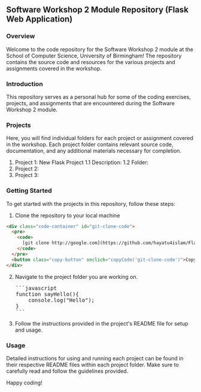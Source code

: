 ## Software Workshop 2 Module Repository (Flask Web Application)

### Overview
Welcome to the code repository for the Software Workshop 2 module at the School of Computer Science, University of Birmingham! The repository contains the source code and resources for the various projects and assignments covered in the workshop.

### Introduction
This repository serves as a personal hub for some of the coding exercises, projects, and assignments that are encountered during the Software Workshop 2 module.

### Projects
Here, you will find individual folders for each project or assignment covered in the workshop. Each project folder contains relevant source code, documentation, and any additional materials necessary for completion.
1. Project 1: New Flask Project
   1.1 Description:
   1.2 Folder:
3. Project 2:
4. Project 3:

### Getting Started
To get started with the projects in this repository, follow these steps:
1. Clone the repository to your local machine
```html
<div class="code-container" id="git-clone-code">
  <pre>
    <code>
      [git clone http://google.com](https://github.com/hayatu4islam/Flask-Web-App.git)
    </code>
  </pre>
  <button class="copy-button" onclick="copyCode('git-clone-code')">Copy</button>
</div>
```

2.  Navigate to the project folder you are working on.
<pre>
   ```javascript
   function sayHello(){
       console.log("Hello");
   }
   ```
</pre>
3.  Follow the instructions provided in the project's README file for setup and usage.

### Usage
Detailed instructions for using and running each project can be found in their respective README files within each project folder. Make sure to carefully read and follow the guidelines provided.

Happy coding! 
